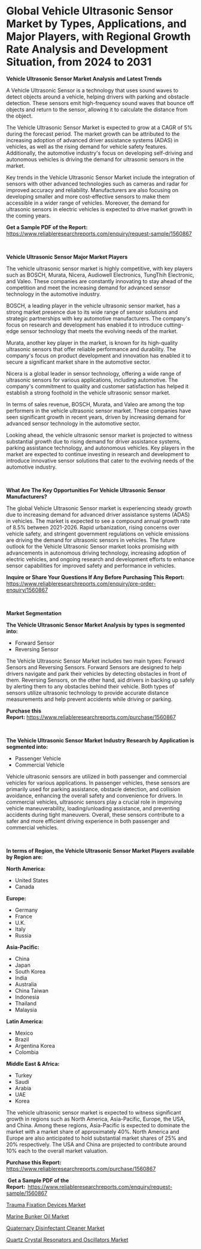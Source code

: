 <p><h1>Global Vehicle Ultrasonic Sensor Market by Types, Applications, and Major Players, with Regional Growth Rate Analysis and Development Situation, from 2024 to 2031</h1></p><p><strong>Vehicle Ultrasonic Sensor Market Analysis and Latest Trends</strong></p>
<p><p>A Vehicle Ultrasonic Sensor is a technology that uses sound waves to detect objects around a vehicle, helping drivers with parking and obstacle detection. These sensors emit high-frequency sound waves that bounce off objects and return to the sensor, allowing it to calculate the distance from the object. </p><p>The Vehicle Ultrasonic Sensor Market is expected to grow at a CAGR of 5% during the forecast period. The market growth can be attributed to the increasing adoption of advanced driver assistance systems (ADAS) in vehicles, as well as the rising demand for vehicle safety features. Additionally, the automotive industry's focus on developing self-driving and autonomous vehicles is driving the demand for ultrasonic sensors in the market.</p><p>Key trends in the Vehicle Ultrasonic Sensor Market include the integration of sensors with other advanced technologies such as cameras and radar for improved accuracy and reliability. Manufacturers are also focusing on developing smaller and more cost-effective sensors to make them accessible in a wider range of vehicles. Moreover, the demand for ultrasonic sensors in electric vehicles is expected to drive market growth in the coming years.</p></p>
<p><strong>Get a Sample PDF of the Report:&nbsp;</strong> <a href="https://www.reliableresearchreports.com/enquiry/request-sample/1560867">https://www.reliableresearchreports.com/enquiry/request-sample/1560867</a></p>
<p>&nbsp;</p>
<p><strong>Vehicle Ultrasonic Sensor Major Market Players</strong></p>
<p><p>The vehicle ultrasonic sensor market is highly competitive, with key players such as BOSCH, Murata, Nicera, Audiowell Electronics, TungThih Electronic, and Valeo. These companies are constantly innovating to stay ahead of the competition and meet the increasing demand for advanced sensor technology in the automotive industry.</p><p>BOSCH, a leading player in the vehicle ultrasonic sensor market, has a strong market presence due to its wide range of sensor solutions and strategic partnerships with key automotive manufacturers. The company's focus on research and development has enabled it to introduce cutting-edge sensor technology that meets the evolving needs of the market.</p><p>Murata, another key player in the market, is known for its high-quality ultrasonic sensors that offer reliable performance and durability. The company's focus on product development and innovation has enabled it to secure a significant market share in the automotive sector.</p><p>Nicera is a global leader in sensor technology, offering a wide range of ultrasonic sensors for various applications, including automotive. The company's commitment to quality and customer satisfaction has helped it establish a strong foothold in the vehicle ultrasonic sensor market.</p><p>In terms of sales revenue, BOSCH, Murata, and Valeo are among the top performers in the vehicle ultrasonic sensor market. These companies have seen significant growth in recent years, driven by increasing demand for advanced sensor technology in the automotive sector.</p><p>Looking ahead, the vehicle ultrasonic sensor market is projected to witness substantial growth due to rising demand for driver assistance systems, parking assistance technology, and autonomous vehicles. Key players in the market are expected to continue investing in research and development to introduce innovative sensor solutions that cater to the evolving needs of the automotive industry.</p></p>
<p>&nbsp;</p>
<p><strong>What Are The Key Opportunities For Vehicle Ultrasonic Sensor Manufacturers?</strong></p>
<p><p>The global Vehicle Ultrasonic Sensor market is experiencing steady growth due to increasing demand for advanced driver assistance systems (ADAS) in vehicles. The market is expected to see a compound annual growth rate of 8.5% between 2021-2026. Rapid urbanization, rising concerns over vehicle safety, and stringent government regulations on vehicle emissions are driving the demand for ultrasonic sensors in vehicles. The future outlook for the Vehicle Ultrasonic Sensor market looks promising with advancements in autonomous driving technology, increasing adoption of electric vehicles, and ongoing research and development efforts to enhance sensor capabilities for improved safety and performance in vehicles.</p></p>
<p><strong>Inquire or Share Your Questions If Any Before Purchasing This Report:</strong> <a href="https://www.reliableresearchreports.com/enquiry/pre-order-enquiry/1560867">https://www.reliableresearchreports.com/enquiry/pre-order-enquiry/1560867</a></p>
<p>&nbsp;</p>
<p><strong>Market Segmentation</strong></p>
<p><strong>The Vehicle Ultrasonic Sensor Market Analysis by types is segmented into:</strong></p>
<p><ul><li>Forward Sensor</li><li>Reversing Sensor</li></ul></p>
<p><p>The Vehicle Ultrasonic Sensor Market includes two main types: Forward Sensors and Reversing Sensors. Forward Sensors are designed to help drivers navigate and park their vehicles by detecting obstacles in front of them. Reversing Sensors, on the other hand, aid drivers in backing up safely by alerting them to any obstacles behind their vehicle. Both types of sensors utilize ultrasonic technology to provide accurate distance measurements and help prevent accidents while driving or parking.</p></p>
<p><strong>Purchase this Report:&nbsp;</strong><a href="https://www.reliableresearchreports.com/purchase/1560867">https://www.reliableresearchreports.com/purchase/1560867</a></p>
<p>&nbsp;</p>
<p><strong>The Vehicle Ultrasonic Sensor Market Industry Research by Application is segmented into:</strong></p>
<p><ul><li>Passenger Vehicle</li><li>Commercial Vehicle</li></ul></p>
<p><p>Vehicle ultrasonic sensors are utilized in both passenger and commercial vehicles for various applications. In passenger vehicles, these sensors are primarily used for parking assistance, obstacle detection, and collision avoidance, enhancing the overall safety and convenience for drivers. In commercial vehicles, ultrasonic sensors play a crucial role in improving vehicle maneuverability, loading/unloading assistance, and preventing accidents during tight maneuvers. Overall, these sensors contribute to a safer and more efficient driving experience in both passenger and commercial vehicles.</p></p>
<p>&nbsp;</p>
<p><strong>In terms of Region, the Vehicle Ultrasonic Sensor Market Players available by Region are:</strong></p>
<p>
    <p> <strong> North America: </strong>
        <ul>
            <li>United States</li>
            <li>Canada</li>
        </ul>
        </p> 
    <p> <strong> Europe: </strong>
        <ul>
            <li>Germany</li>
            <li>France</li>
            <li>U.K.</li>
            <li>Italy</li>
            <li>Russia</li>
        </ul>
        </p> 
    <p> <strong> Asia-Pacific: </strong>
        <ul>
            <li>China</li>
            <li>Japan</li>
            <li>South Korea</li>
            <li>India</li>
            <li>Australia</li>
            <li>China Taiwan</li>
            <li>Indonesia</li>
            <li>Thailand</li>
            <li>Malaysia</li>
        </ul>
        </p> 
    <p> <strong> Latin America: </strong>
        <ul>
            <li>Mexico</li>
            <li>Brazil</li>
            <li>Argentina Korea</li>
            <li>Colombia</li>
        </ul>
        </p> 
    <p> <strong> Middle East & Africa: </strong>
        <ul>
            <li>Turkey</li>
            <li>Saudi</li>
            <li>Arabia</li>
            <li>UAE</li>
            <li>Korea</li>
        </ul>
    </p>
    </p>
<p><p>The vehicle ultrasonic sensor market is expected to witness significant growth in regions such as North America, Asia-Pacific, Europe, the USA, and China. Among these regions, Asia-Pacific is expected to dominate the market with a market share of approximately 40%. North America and Europe are also anticipated to hold substantial market shares of 25% and 20% respectively. The USA and China are projected to contribute around 10% each to the overall market valuation.</p></p>
<p><strong>Purchase this Report: </strong><a href="https://www.reliableresearchreports.com/purchase/1560867">https://www.reliableresearchreports.com/purchase/1560867</a></p>
<p>&nbsp;<strong>Get a Sample PDF of the Report:&nbsp;&nbsp;</strong><a href="https://www.reliableresearchreports.com/enquiry/request-sample/1560867">https://www.reliableresearchreports.com/enquiry/request-sample/1560867</a></p>
<p><strong></strong></p>
<p><p><a href="https://view.publitas.com/reportprime-1/trauma-fixation-devices-market-share-market-new-trends-analysis-report-by-type-by-application-by-end-use-by-region-and-segment-forecasts-2023-2030/">Trauma Fixation Devices Market</a></p><p><a href="https://view.publitas.com/reportprime-1/marine-bunker-oil-market-challenges-opportunities-and-growth-drivers-and-major-market-players-forecasted-for-period-from-2023-2030/">Marine Bunker Oil Market</a></p><p><a href="https://natural-crush-b99.notion.site/Quaternary-Disinfectant-Cleaner-Market-Challenges-Opportunities-and-Growth-Drivers-and-Major-Mark-afd5a3b7a6d74fa2abf7d4455091da08">Quaternary Disinfectant Cleaner Market</a></p><p><a href="https://view.publitas.com/reportprime-1/quartz-crystal-resonators-and-oscillators-market-size-market-share-and-global-market-analysis-report-2023-2030/">Quartz Crystal Resonators and Oscillators Market</a></p></p>
